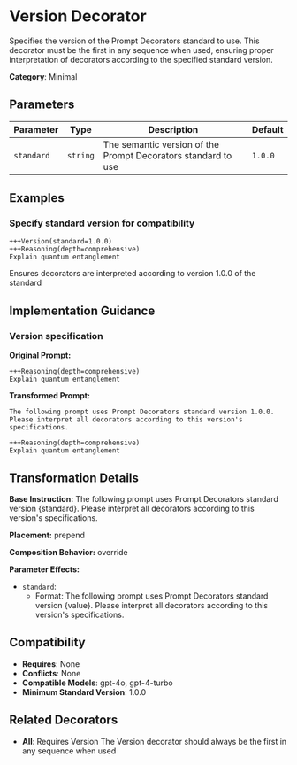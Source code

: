 # Version Decorator

Specifies the version of the Prompt Decorators standard to use. This decorator must be the first in any sequence when used, ensuring proper interpretation of decorators according to the specified standard version.

**Category**: Minimal

## Parameters

| Parameter | Type | Description | Default |
|-----------|------|-------------|--------|
| `standard` | `string` | The semantic version of the Prompt Decorators standard to use | `1.0.0` |

## Examples

### Specify standard version for compatibility

```
+++Version(standard=1.0.0)
+++Reasoning(depth=comprehensive)
Explain quantum entanglement
```

Ensures decorators are interpreted according to version 1.0.0 of the standard

## Implementation Guidance

### Version specification

**Original Prompt:**
```
+++Reasoning(depth=comprehensive)
Explain quantum entanglement
```

**Transformed Prompt:**
```
The following prompt uses Prompt Decorators standard version 1.0.0. Please interpret all decorators according to this version's specifications.

+++Reasoning(depth=comprehensive)
Explain quantum entanglement
```

## Transformation Details

**Base Instruction:** The following prompt uses Prompt Decorators standard version {standard}. Please interpret all decorators according to this version's specifications.

**Placement:** prepend

**Composition Behavior:** override

**Parameter Effects:**

- `standard`:
  - Format: The following prompt uses Prompt Decorators standard version {value}. Please interpret all decorators according to this version's specifications.

## Compatibility

- **Requires**: None
- **Conflicts**: None
- **Compatible Models**: gpt-4o, gpt-4-turbo
- **Minimum Standard Version**: 1.0.0

## Related Decorators

- **All**: Requires Version The Version decorator should always be the first in any sequence when used
